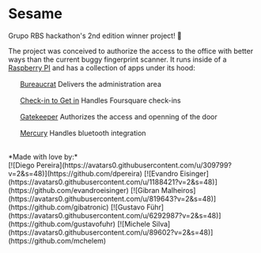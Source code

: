 # Sesame

Grupo RBS hackathon's 2nd edition winner project! :grimacing:

The project was conceived to authorize the access to the office with better ways than the current buggy fingerprint scanner. It runs inside of a [Raspberry PI](http://www.raspberrypi.org/) and has a collection of apps under its hood:

<a href="https://www.meteor.com/" target="_blank"><img src="https://www.meteor.com/favicon.ico" alt="" width="16"></a>&#160;&#160;[Bureaucrat](bureaucrat)
Delivers the administration area

<a href="http://nodejs.org/" target="_blank"><img src="http://nodejs.org/favicon.ico" alt="" width="16"></a>&#160;&#160;[Check-in to Get in](check-in-to-get-in)
Handles Foursquare check-ins

<a href="http://nodejs.org/" target="_blank"><img src="http://nodejs.org/favicon.ico" alt="" width="16"></a>&#160;&#160;[Gatekeeper](gatekeeper)
Authorizes the access and openning of the door

<a href="https://www.python.org/" target="_blank"><img src="https://www.python.org/static/favicon.ico" alt="" width="16"></a>&#160;&#160;[Mercury](mercury)
Handles bluetooth integration

<br>
*Made with love by:*
<br>
[![Diego Pereira](https://avatars0.githubusercontent.com/u/309799?v=2&amp;s=48)](https://github.com/dpereira) [![Evandro Eisinger](https://avatars0.githubusercontent.com/u/1188421?v=2&amp;s=48)](https://github.com/evandroeisinger) [![Gibran Malheiros](https://avatars0.githubusercontent.com/u/819643?v=2&amp;s=48)](https://github.com/gibatronic) [![Gustavo Führ](https://avatars0.githubusercontent.com/u/6292987?v=2&amp;s=48)](https://github.com/gustavofuhr) [![Michele Silva](https://avatars0.githubusercontent.com/u/89602?v=2&amp;s=48)](https://github.com/mchelem)
